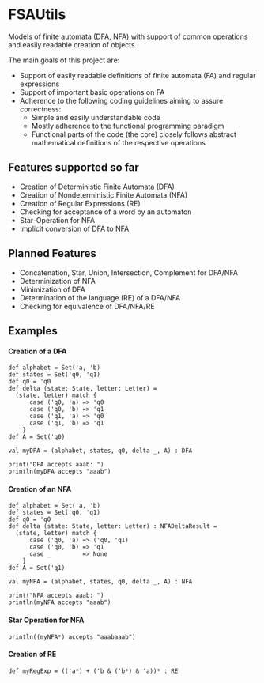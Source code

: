 FSAUtils
========

Models of finite automata (DFA, NFA) with support of common operations and easily readable creation of objects.

The main goals of this project are:

* Support of easily readable definitions of finite automata (FA) and regular expressions
* Support of important basic operations on FA
* Adherence to the following coding guidelines aiming to assure correctness:
    * Simple and easily understandable code
    * Mostly adherence to the functional programming paradigm
    * Functional parts of the code (the core) closely follows abstract mathematical definitions of the respective operations

Features supported so far
-------------------------

* Creation of Deterministic Finite Automata (DFA)
* Creation of Nondeterministic Finite Automata (NFA)
* Creation of Regular Expressions (RE)
* Checking for acceptance of a word by an automaton
* Star-Operation for NFA
* Implicit conversion of DFA to NFA

Planned Features
----------------

* Concatenation, Star, Union, Intersection, Complement for DFA/NFA
* Determinization of NFA
* Minimization of DFA
* Determination of the language (RE) of a DFA/NFA
* Checking for equivalence of DFA/NFA/RE

Examples
--------

#### Creation of a DFA

````
def alphabet = Set('a, 'b)
def states = Set('q0, 'q1)
def q0 = 'q0
def delta (state: State, letter: Letter) =
  (state, letter) match {
	  case ('q0, 'a) => 'q0
	  case ('q0, 'b) => 'q1
	  case ('q1, 'a) => 'q0
	  case ('q1, 'b) => 'q1
	}
def A = Set('q0)

val myDFA = (alphabet, states, q0, delta _, A) : DFA

print("DFA accepts aaab: ")
println(myDFA accepts "aaab")
````

#### Creation of an NFA

````
def alphabet = Set('a, 'b)
def states = Set('q0, 'q1)
def q0 = 'q0
def delta (state: State, letter: Letter) : NFADeltaResult =
  (state, letter) match {
	  case ('q0, 'a) => ('q0, 'q1)
	  case ('q0, 'b) => 'q1
	  case _         => None
	}
def A = Set('q1)

val myNFA = (alphabet, states, q0, delta _, A) : NFA

print("NFA accepts aaab: ")
println(myNFA accepts "aaab")
````

#### Star Operation for NFA

````
println((myNFA*) accepts "aaabaaab")
````

#### Creation of RE

````
def myRegExp = (('a*) + ('b & ('b*) & 'a))* : RE
````
